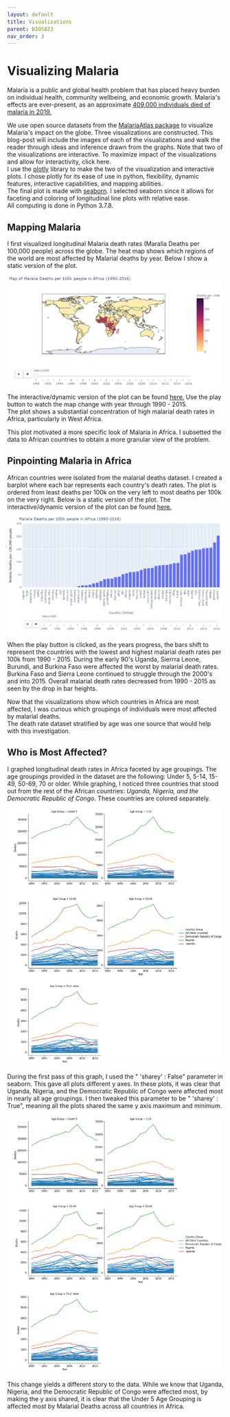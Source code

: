 ```yaml
---
layout: default
title: Visualizations
parent: BIOS823
nav_order: 3
---
```



# Visualizing Malaria 

Malaria is a public and global health problem that has placed heavy burden on individual health, community wellbeing, and economic growth. Malaria's effects are ever-present, as an approximate [409,000 individuals died of malaria in 2019.](https://www.cdc.gov/malaria/malaria_worldwide/impact.html)  

We use open source datasets from the [MalariaAtlas package](https://github.com/rfordatascience/tidytuesday/tree/master/data/2018/2018-11-13) to visualize Malaria's impact on the globe. Three visualizations are constructed. This blog-post will include the images of each of the visualizations and walk the reader through ideas and inference drawn from the graphs. Note that two of the visualizations are interactive. To maximize impact of the visualizations and allow for interactivity, click here.   
I use the [plotly](https://plotly.com) library to make the two of the visualization and interactive plots. I chose plotly for its ease of use in python, flexibility, dynamic features, interactive capabilities, and mapping abilities.   
The final plot is made with [seaborn](https://seaborn.pydata.org/). I selected seaborn since it allows for faceting and coloring of longitudinal line plots with relative ease.  
All computing is done in Python 3.7.8.  

## Mapping Malaria  
I first visualized longitudinal Malaria death rates (Maralia Deaths per 100,000 people) across the globe. The heat map shows which regions of the world are most affected by Malarial deaths by year. Below I show a static version of the plot.  

![Map Plot One](deaths_map.PNG)

The interactive/dynamic version of the plot can be found [here.](https://nbviewer.jupyter.org/github/delashu/pysolve_notebooks/blob/878ce7c4b168923989cf177eb3df7c3f4f35a0d5/viz.ipynb) Use the play button to watch the map change with year through 1990 - 2015.  
The plot shows a substantial concentration of high malarial death rates in Africa, particularly in West Africa. 

This plot motivated a more specific look of Malaria in Africa. I subsetted the data to African countries to obtain a more granular view of the problem.  


## Pinpointing Malaria in Africa  
African countries were isolated from the malarial deaths dataset. I created a barplot where each bar represents each country's death rates. The plot is ordered from least deaths per 100k on the very left to most deaths per 100k on the very right.  Below is a static version of the plot. The interactive/dynamic version of the plot can be found [here.](https://nbviewer.jupyter.org/github/delashu/pysolve_notebooks/blob/878ce7c4b168923989cf177eb3df7c3f4f35a0d5/viz.ipynb)  


![Deaths Plot One](deaths_by_country_one.PNG)

When the play button is clicked, as the years progress, the bars shift to represent the countries with the lowest and highest malarial death rates per 100k from 1990 - 2015. During the early 90's Uganda, Sierrra Leone, Burundi, and Burkina Faso were affected the worst by malarial death rates. Burkina Faso and Sierra Leone continued to struggle through the 2000's and into 2015. Overall malarial death rates decreased from 1990 - 2015 as seen by the drop in bar heights.  

Now that the visualizations show which countries in Africa are most affected, I was curious which groupings of individuals were most affected by malarial deaths.  
The death rate dataset stratified by age was one source that would help with this investigation.  


## Who is Most Affected?  
I graphed longitudinal death rates in Africa faceted by age groupings. The age groupings provided in the dataset are the following: Under 5, 5-14, 15-49, 50-69, 70 or older. While graphing, I noticed three countries that stood out from the rest of the African countries: *Uganda, Nigeria, and the Democratic Republic of Congo*. These countries are colored separately. 

 
![Age Plot One](age_plt_one.png)


During the first pass of this graph, I used the " 'sharey' : False" parameter in seaborn. This gave all plots different y axes. In these plots, it was clear that  Uganda, Nigeria, and the Democratic Republic of Congo were affected most in nearly all age groupings. I then tweaked this parameter to be " 'sharey' : True", meaning all the plots shared the same y axis maximum and minimum.  


![Age Plot Two](age_plt_one.png)



This change yields a different story to the data. While we know that Uganda, Nigeria, and the Democratic Republic of Congo were affected most, by making the y axis shared, it is clear that the Under 5 Age Grouping is affected most by Malarial Deaths across all countries in Africa. 